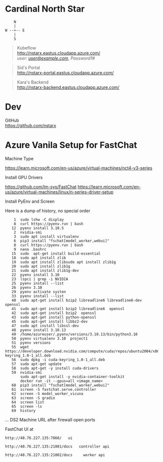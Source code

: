 # Cardinal North Star

````
    N
    |
W --+-- E
    |
    S
````

> Kubeflow\
> http://nstarx.eastus.cloudapp.azure.com/ \
*user: user@example.com, Password1#*

> Sid's Portal\
http://nstarx-portal.eastus.cloudapp.azure.com/

> Kara's Backend\
http://nstarx-backend.eastus.cloudapp.azure.com/


# Dev

GitHub\
https://github.com/nstarx

#


# Azure Vanila Setup for FastChat

Machine Type 

https://learn.microsoft.com/en-us/azure/virtual-machines/nct4-v3-series


Install GPU Drivers

https://github.com/lm-sys/FastChat https://learn.microsoft.com/en-us/azure/virtual-machines/linux/n-series-driver-setup

Install PyEnv and Screen

Here is a dump of history, no special order
```
    1  sudo lshw -C display
    8  curl https://pyenv.run | bash
   12  pyenv install 3.10.5
    2  nvidia-smi
    3  sudo apt install virtualenv
    6  pip3 install "fschat[model_worker,webui]"
    8  curl https://pyenv.run | bash
    9  nano .bashrc 
   15  sudo  apt-get install build-essential
   18  sudo apt install zlib
   19  sudo apt install zlibsudo apt install zlib1g
   20  sudo apt install zlib1g
   21  sudo apt install zlib1g-dev
   22  pyenv install 3.10
   23  lspci | grep -i NVIDIA
   25  pyenv install --list
   26  pyenv 3.10
   29  pyenv activate systen
   33  pyenv install --list
   40  sudo apt-get install bzip2 libreadline6 libreadline6-dev openssl
   41  sudo apt-get install bzip2 libreadline6  openssl
   42  sudo apt-get install bzip2  openssl
   43  sudo apt-get install python-openssl
   45  sudo apt-get install libbz2-dev
   47  sudo apt install libssl-dev
   48  pyenv install 3.10.13
   49  /home/azureuser/.pyenv/versions/3.10.13/bin/python3.10
   50  pyenv virtualenv 3.10  project1
   51  pyenv versions
   55  wget https://developer.download.nvidia.com/compute/cuda/repos/ubuntu2004/x86_64/cuda-keyring_1.0-1_all.deb 
   56  sudo dpkg -i cuda-keyring_1.0-1_all.deb
   57  sudo apt-get update
   58  sudo apt-get -y install cuda-drivers
   59  nvidia-smi
       sudo apt-get install -y nvidia-container-toolkit
       docker run -it --gpus=all <image_name>
   60  pip3 install "fschat[model_worker,webui]"
   61  screen -S fastchat.serve.controller
   62  screen -S model_worker_vicuna
   63  screen -S gradio
   64  screen list
   65  screen -ls
   69  history
```

...
DS2 Machine URL after firewall open ports

FastChat UI at

```
http://40.76.227.135:7860/   ui

http://40.76.227.135:21001/docs   controller api

http://40.76.227.135:21002/docs     worker api

```
